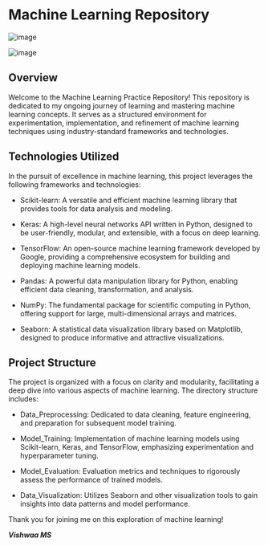 # Machine Learning Repository

![image](https://github.com/Vishwaa-MS/Machine-Learning/assets/93870138/0bc4303b-53fa-4ccd-9f54-9fea25a60736)

![image](https://github.com/Vishwaa-MS/Machine-Learning/assets/93870138/504fb6fb-e329-4426-9727-0a3ccb7c0d95)

## Overview

Welcome to the Machine Learning Practice Repository! This repository is dedicated to my ongoing journey of learning and mastering machine learning concepts. It serves as a structured environment for experimentation, implementation, and refinement of machine learning techniques using industry-standard frameworks and technologies.


## Technologies Utilized
In the pursuit of excellence in machine learning, this project leverages the following frameworks and technologies:

- Scikit-learn: A versatile and efficient machine learning library that provides tools for data analysis and modeling.

- Keras: A high-level neural networks API written in Python, designed to be user-friendly, modular, and extensible, with a focus on deep learning.

- TensorFlow: An open-source machine learning framework developed by Google, providing a comprehensive ecosystem for building and deploying machine learning models.

- Pandas: A powerful data manipulation library for Python, enabling efficient data cleaning, transformation, and analysis.

- NumPy: The fundamental package for scientific computing in Python, offering support for large, multi-dimensional arrays and matrices.

- Seaborn: A statistical data visualization library based on Matplotlib, designed to produce informative and attractive visualizations.

## Project Structure
The project is organized with a focus on clarity and modularity, facilitating a deep dive into various aspects of machine learning. The directory structure includes:

- Data_Preprocessing: Dedicated to data cleaning, feature engineering, and preparation for subsequent model training.

- Model_Training: Implementation of machine learning models using Scikit-learn, Keras, and TensorFlow, emphasizing experimentation and hyperparameter tuning.

- Model_Evaluation: Evaluation metrics and techniques to rigorously assess the performance of trained models.

- Data_Visualization: Utilizes Seaborn and other visualization tools to gain insights into data patterns and model performance.



Thank you for joining me on this exploration of machine learning!

***Vishwaa MS***
